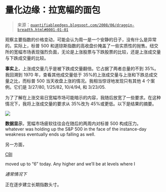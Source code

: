 <!--yml

分类：未分类

日期：2024-05-18 08:15:13

-->

# 量化边缘：拉宽幅的面包

> 来源：[`quantifiableedges.blogspot.com/2008/06/draggin-breadth.html#0001-01-01`](http://quantifiableedges.blogspot.com/2008/06/draggin-breadth.html#0001-01-01)

观察主要指数的价格变动，可能会认为周一是一个安静的日子，没有什么是异常的。实际上，标普 500 和道琼斯指数的高收盘价掩盖了一些实质性的抛售。纽交所的宽幅市场表现强烈负面，无论是上涨股票与下跌股票的比较，还是上涨成交量与下跌成交量的比较。

**事实上**，上涨成交量几乎是被下跌成交量翻倍。它占据了两者总量的不到 35%。我回溯到 1970 年，查看其他成交量低于 35%的上涨成交量与上涨和下跌总成交量之比，而标普 500 当天收盘上涨的情况。我相当惊讶地发现只有其他 4 个案例。它们是 3/27/80, 1/25/82, 10/4/94, 和 3/23/05.

为了了解在上涨交易日宽幅市场可能暗示的内容，我随后放宽了一些要求。在这种情况下，我将上涨成交量的要求从 35%改为 45%或更低。以下是结果的摘要。

![](https://blogger.googleusercontent.com/img/b/R29vZ2xl/AVvXsEjHXa7B36K2YkV9iBL9_aVkHx0V7i6qIs7UCCLcGRygzquCoFRgCJ4lnEcDg7WKR8KWBTBwoqnYwEwDU9cqv2Xe5vp0RZ3weATFrZCTslri3ymJkEolZlYmL_pE-d8N1Bv1ff6Ub7f6ev8/s1600-h/2008-6-10+bad+breadth+SP+up.PNG)

**数据显示**，宽幅市场疲软往往会在随后的两周内对标普 500 构成压力。 whatever was holding up the S&P 500 in the face of the instance-day weakness eventually ends up falling as well.

另一方面，

[CBI](http://quantifiableedges.blogspot.com/search/label/CBI)

moved up to “6” today. Any higher and we’ll be at levels where I

*通常情况下*

正在逐步建立长期指数头寸。
